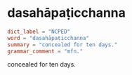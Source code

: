 # dasahāpaṭicchanna

``` toml
dict_label = "NCPED"
word = "dasahāpaṭicchanna"
summary = "concealed for ten days."
grammar_comment = "mfn."
```

concealed for ten days.

